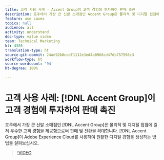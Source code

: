 ```yaml
---
title: 고객 사용 사례 - Accent Group이 고객 경험에 투자하여 판매 촉진
description: 호주에서 가장 큰 신발 소매점인 Accent Group은 물리적 및 디지털 접점에 걸쳐 우수한 고객 경험을 제공함으로써 판매 및 전환을 확대합니다. Accent Group이 Adobe Experience Cloud를 사용하여 원활한 디지털 경험을 생성하는 방법을 살펴보십시오.
feature: use cases
topics: null
audience: all
activity: understand
doc-type: value video
team: Technical Marketing
kt: 4386
translation-type: ht
source-git-commit: 24ad92b0ccdf1112e3ed4a0968cd47db757598c3
workflow-type: ht
source-wordcount: '94'
ht-degree: 100%

---
```



# 고객 사용 사례: [!DNL Accent Group]이 고객 경험에 투자하여 판매 촉진

호주에서 가장 큰 신발 소매점인 [!DNL Accent Group]은 물리적 및 디지털 접점에 걸쳐 우수한 고객 경험을 제공함으로써 판매 및 전환을 확대합니다. [!DNL Accent Group]이 Adobe Experience Cloud를 사용하여 원활한 디지털 경험을 생성하는 방법을 살펴보십시오.

>[!VIDEO](https://video.tv.adobe.com/v/31505/?quality=12)
